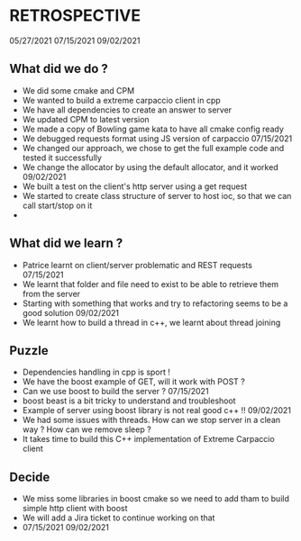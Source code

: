 # RETROSPECTIVE

05/27/2021
07/15/2021
09/02/2021

## What did we do ?
- We did some cmake and CPM
- We wanted to build a extreme carpaccio client in cpp
- We have all dependencies to create an answer to server
- We updated CPM to latest version
- We made a copy of Bowling game kata to have all cmake config ready
- We debugged requests format using JS version of carpaccio
07/15/2021
- We changed our approach, we chose to get the full example code and tested it successfully
- We change the allocator by using the default allocator, and it worked
09/02/2021
- We built a test on the client's http server using a get request
- We started to create class structure of server to host ioc, so that we can call start/stop on it
- 

## What did we learn ?
- Patrice learnt on client/server problematic and REST requests
07/15/2021
- We learnt that folder and file need to exist to be able to retrieve them from the server
- Starting with something that works and try to refactoring seems to be a good solution
09/02/2021
- We learnt how to build a thread in c++, we learnt about thread joining

## Puzzle
- Dependencies handling in cpp is sport !
- We have the boost example of GET, will it work with POST ?
- Can we use boost to build the server ?
07/15/2021
- boost beast is a bit tricky to understand and troubleshoot
- Example of server using boost library is not real good c++ !!
09/02/2021
- We had some issues with threads. How can we stop server in a clean way ? How can we remove sleep ?
- It takes time to build this C++ implementation of Extreme Carpaccio client


## Decide
- We miss some libraries in boost cmake so we need to add tham to build simple http client with boost
- We will add a Jira ticket to continue working on that
- 07/15/2021
09/02/2021
